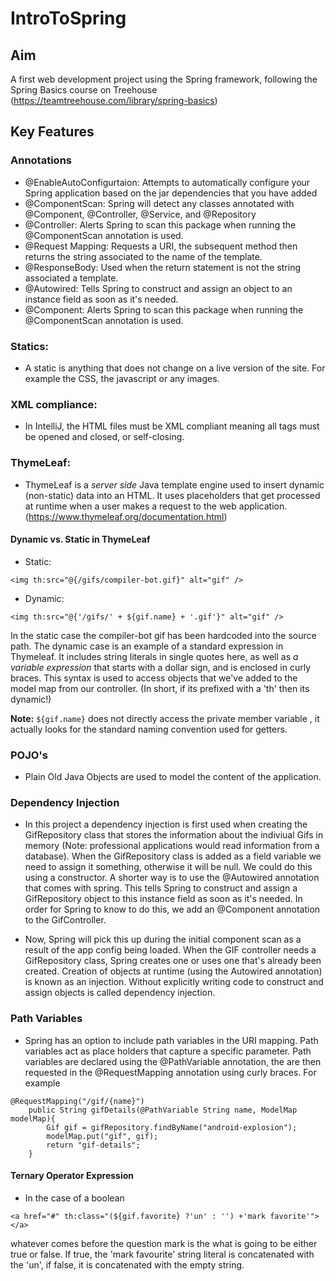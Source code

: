 # IntroToSpring

## Aim

A first web development project using the Spring framework, following the Spring Basics course on Treehouse (https://teamtreehouse.com/library/spring-basics)

## Key Features

### Annotations

* @EnableAutoConfigurtaion: Attempts to automatically configure your Spring application based on the jar dependencies that you have added
* @ComponentScan: Spring will detect any classes annotated with @Component, @Controller, @Service, and @Repository
* @Controller: Alerts Spring to scan this package when running the @ComponentScan annotation is used.
* @Request Mapping: Requests a URI, the subsequent method then returns the string associated to the name of the template.
* @ResponseBody: Used when the return statement is not the string associated a template.
* @Autowired: Tells Spring to construct and assign an object to an instance field as soon as it's needed.
* @Component: Alerts Spring to scan this package when running the @ComponentScan annotation is used.
### Statics: 

* A static is anything that does not change on a live version of the site. For example the CSS, the javascript or any images.

### XML compliance:

* In IntelliJ, the HTML files must be XML compliant meaning all tags must be opened and closed, or self-closing.

### ThymeLeaf:

* ThymeLeaf is a _server side_ Java template engine used to insert dynamic (non-static) data into an HTML. It uses placeholders that get processed at runtime when a user makes a request to the web application. (https://www.thymeleaf.org/documentation.html)

#### Dynamic vs. Static in ThymeLeaf


* Static:

``` <img th:src="@{/gifs/compiler-bot.gif}" alt="gif" /> ```


* Dynamic:

``` <img th:src="@{'/gifs/' + ${gif.name} + '.gif'}" alt="gif" /> ```

In the static case the compiler-bot gif has been hardcoded into the source path. The dynamic case is an example of a standard expression in Thymeleaf.
It includes string literals in single quotes here, as well as *a variable expression* that starts with a dollar sign, and is enclosed in curly braces. This syntax is used to access objects that we've
added to the model map from our controller. (In short, if its prefixed with a 'th' then its dynamic!)

**Note:** `${gif.name}` does not directly access the private member variable , it actually looks for the standard naming convention used for getters.

### POJO's

* Plain Old Java Objects are used to model the content of the application.

### Dependency Injection

* In this project a dependency injection is first used when creating the GifRepository class that stores the information about the indiviual Gifs in memory (Note: professional applications would read information from a database). When the GifRepository class is added as a field variable we need to assign it something, otherwise it will be null. We could do this using a constructor. A shorter way is to use the @Autowired annotation that comes with spring. This tells Spring to construct and
assign a GifRepository object to this instance field as soon as it's needed. In order for Spring to know to do this, we add an @Component annotation to the GifController.

* Now, Spring will pick this up during the initial component scan as a result of the app config being loaded. When the GIF controller needs a GifRepository class, Spring creates one or uses one that's already been created. Creation of objects at runtime (using the Autowired annotation) is known as an injection. Without explicitly writing code to construct and assign objects is called dependency injection.

### Path Variables

* Spring has  an option to include  path variables in the URI mapping. Path variables act as place holders that capture a specific parameter. Path variables are declared using the @PathVariable annotation, the are then requested in the @RequestMapping annotation using curly braces. For example

```
@RequestMapping("/gif/{name}")
    public String gifDetails(@PathVariable String name, ModelMap modelMap){
        Gif gif = gifRepository.findByName("android-explosion");
        modelMap.put("gif", gif);
        return "gif-details";
    }
```
#### Ternary Operator Expression

* In the case of a boolean

```<a href="#" th:class="(${gif.favorite} ?'un' : '') +'mark favorite'"></a>```

whatever comes before the question mark is the what is going to be either true or false. If true, the 'mark favourite' string literal is concatenated with the 'un', if false, it is concatenated with the empty string.
